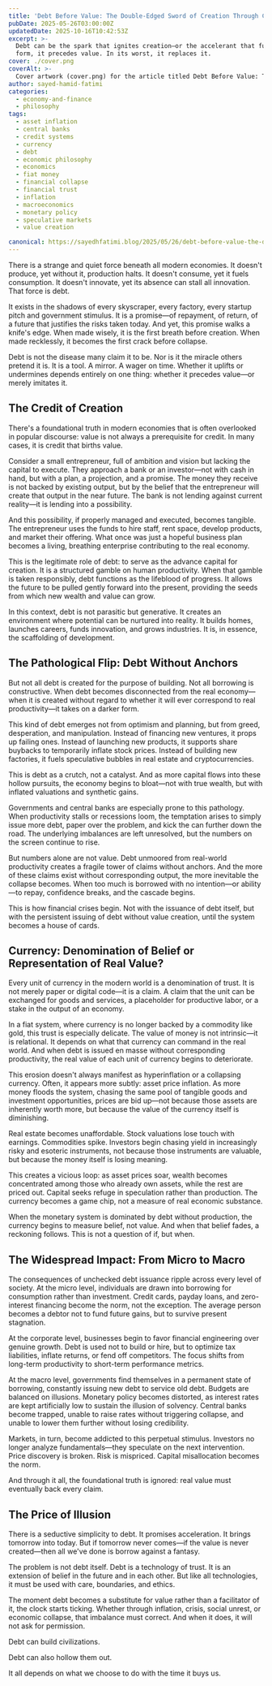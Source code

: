 ```yaml
---
title: 'Debt Before Value: The Double-Edged Sword of Creation Through Credit'
pubDate: 2025-05-26T03:00:00Z
updatedDate: 2025-10-16T10:42:53Z
excerpt: >-
  Debt can be the spark that ignites creation—or the accelerant that fuels collapse. In its best
  form, it precedes value. In its worst, it replaces it.
cover: ./cover.png
coverAlt: >-
  Cover artwork (cover.png) for the article titled Debt Before Value: The Double-Edged Sword of Creation Through Credit.
author: sayed-hamid-fatimi
categories:
  - economy-and-finance
  - philosophy
tags:
  - asset inflation
  - central banks
  - credit systems
  - currency
  - debt
  - economic philosophy
  - economics
  - fiat money
  - financial collapse
  - financial trust
  - inflation
  - macroeconomics
  - monetary policy
  - speculative markets
  - value creation

canonical: https://sayedhfatimi.blog/2025/05/26/debt-before-value-the-double-edged-sword-of-creation-through-credit/
---
```


There is a strange and quiet force beneath all modern economies. It doesn't produce, yet without it, production halts. It doesn't consume, yet it fuels consumption. It doesn't innovate, yet its absence can stall all innovation. That force is debt.

It exists in the shadows of every skyscraper, every factory, every startup pitch and government stimulus. It is a promise—of repayment, of return, of a future that justifies the risks taken today. And yet, this promise walks a knife's edge. When made wisely, it is the first breath before creation. When made recklessly, it becomes the first crack before collapse.

Debt is not the disease many claim it to be. Nor is it the miracle others pretend it is. It is a tool. A mirror. A wager on time. Whether it uplifts or undermines depends entirely on one thing: whether it precedes value—or merely imitates it.

## The Credit of Creation

There's a foundational truth in modern economies that is often overlooked in popular discourse: value is not always a prerequisite for credit. In many cases, it is credit that births value.

Consider a small entrepreneur, full of ambition and vision but lacking the capital to execute. They approach a bank or an investor—not with cash in hand, but with a plan, a projection, and a promise. The money they receive is not backed by existing output, but by the belief that the entrepreneur will create that output in the near future. The bank is not lending against current reality—it is lending into a possibility.

And this possibility, if properly managed and executed, becomes tangible. The entrepreneur uses the funds to hire staff, rent space, develop products, and market their offering. What once was just a hopeful business plan becomes a living, breathing enterprise contributing to the real economy.

This is the legitimate role of debt: to serve as the advance capital for creation. It is a structured gamble on human productivity. When that gamble is taken responsibly, debt functions as the lifeblood of progress. It allows the future to be pulled gently forward into the present, providing the seeds from which new wealth and value can grow.

In this context, debt is not parasitic but generative. It creates an environment where potential can be nurtured into reality. It builds homes, launches careers, funds innovation, and grows industries. It is, in essence, the scaffolding of development.

## The Pathological Flip: Debt Without Anchors

But not all debt is created for the purpose of building. Not all borrowing is constructive. When debt becomes disconnected from the real economy—when it is created without regard to whether it will ever correspond to real productivity—it takes on a darker form.

This kind of debt emerges not from optimism and planning, but from greed, desperation, and manipulation. Instead of financing new ventures, it props up failing ones. Instead of launching new products, it supports share buybacks to temporarily inflate stock prices. Instead of building new factories, it fuels speculative bubbles in real estate and cryptocurrencies.

This is debt as a crutch, not a catalyst. And as more capital flows into these hollow pursuits, the economy begins to bloat—not with true wealth, but with inflated valuations and synthetic gains.

Governments and central banks are especially prone to this pathology. When productivity stalls or recessions loom, the temptation arises to simply issue more debt, paper over the problem, and kick the can further down the road. The underlying imbalances are left unresolved, but the numbers on the screen continue to rise.

But numbers alone are not value. Debt unmoored from real-world productivity creates a fragile tower of claims without anchors. And the more of these claims exist without corresponding output, the more inevitable the collapse becomes. When too much is borrowed with no intention—or ability—to repay, confidence breaks, and the cascade begins.

This is how financial crises begin. Not with the issuance of debt itself, but with the persistent issuing of debt without value creation, until the system becomes a house of cards.

## Currency: Denomination of Belief or Representation of Real Value?

Every unit of currency in the modern world is a denomination of trust. It is not merely paper or digital code—it is a claim. A claim that the unit can be exchanged for goods and services, a placeholder for productive labor, or a stake in the output of an economy.

In a fiat system, where currency is no longer backed by a commodity like gold, this trust is especially delicate. The value of money is not intrinsic—it is relational. It depends on what that currency can command in the real world. And when debt is issued en masse without corresponding productivity, the real value of each unit of currency begins to deteriorate.

This erosion doesn't always manifest as hyperinflation or a collapsing currency. Often, it appears more subtly: asset price inflation. As more money floods the system, chasing the same pool of tangible goods and investment opportunities, prices are bid up—not because those assets are inherently worth more, but because the value of the currency itself is diminishing.

Real estate becomes unaffordable. Stock valuations lose touch with earnings. Commodities spike. Investors begin chasing yield in increasingly risky and esoteric instruments, not because those instruments are valuable, but because the money itself is losing meaning.

This creates a vicious loop: as asset prices soar, wealth becomes concentrated among those who already own assets, while the rest are priced out. Capital seeks refuge in speculation rather than production. The currency becomes a game chip, not a measure of real economic substance.

When the monetary system is dominated by debt without production, the currency begins to measure belief, not value. And when that belief fades, a reckoning follows. This is not a question of if, but when.

## The Widespread Impact: From Micro to Macro

The consequences of unchecked debt issuance ripple across every level of society. At the micro level, individuals are drawn into borrowing for consumption rather than investment. Credit cards, payday loans, and zero-interest financing become the norm, not the exception. The average person becomes a debtor not to fund future gains, but to survive present stagnation.

At the corporate level, businesses begin to favor financial engineering over genuine growth. Debt is used not to build or hire, but to optimize tax liabilities, inflate returns, or fend off competitors. The focus shifts from long-term productivity to short-term performance metrics.

At the macro level, governments find themselves in a permanent state of borrowing, constantly issuing new debt to service old debt. Budgets are balanced on illusions. Monetary policy becomes distorted, as interest rates are kept artificially low to sustain the illusion of solvency. Central banks become trapped, unable to raise rates without triggering collapse, and unable to lower them further without losing credibility.

Markets, in turn, become addicted to this perpetual stimulus. Investors no longer analyze fundamentals—they speculate on the next intervention. Price discovery is broken. Risk is mispriced. Capital misallocation becomes the norm.

And through it all, the foundational truth is ignored: real value must eventually back every claim.

## The Price of Illusion

There is a seductive simplicity to debt. It promises acceleration. It brings tomorrow into today. But if tomorrow never comes—if the value is never created—then all we've done is borrow against a fantasy.

The problem is not debt itself. Debt is a technology of trust. It is an extension of belief in the future and in each other. But like all technologies, it must be used with care, boundaries, and ethics.

The moment debt becomes a substitute for value rather than a facilitator of it, the clock starts ticking. Whether through inflation, crisis, social unrest, or economic collapse, that imbalance must correct. And when it does, it will not ask for permission.

Debt can build civilizations.

Debt can also hollow them out.

It all depends on what we choose to do with the time it buys us.

